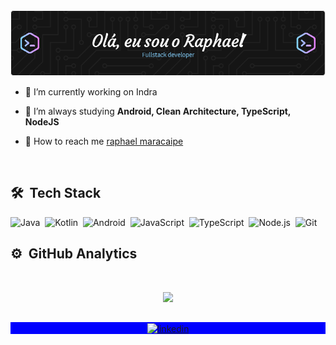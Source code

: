 <img src="./github-header-image.png" class="center" />

</p>

- 🔭  I’m currently working on Indra

- 🌱  I’m always studying **Android, Clean Architecture, TypeScript, NodeJS**

- 🚀  How to reach me  [raphael maracaipe](raphaelmaracaipe@gmail.com)

<br>

## 🛠 &nbsp;Tech Stack

![Java](https://img.shields.io/badge/-Java-151515?style=flat&logo=java)&nbsp;
![Kotlin](https://img.shields.io/badge/-Kotlin-151515?style=flat&logo=kotlin)&nbsp;
![Android](https://img.shields.io/badge/-Android-151515?style=flat&logo=android)&nbsp;
![JavaScript](https://img.shields.io/badge/-JavaScript-151515?style=flat&logo=javascript)&nbsp;
![TypeScript](https://img.shields.io/badge/-TypeScript-151515?style=flat&logo=typescript)&nbsp;
![Node.js](https://img.shields.io/badge/-Node.js-151515?style=flat&logo=node.js)&nbsp;
![Git](https://img.shields.io/badge/-Git-151515?style=flat&logo=git)&nbsp;

## ⚙️ &nbsp;GitHub Analytics
<br>

<p align="center">
  <img src="https://github-readme-stats.vercel.app/api?username=raphaelmaracaipe&show_icons=true&theme=dark">
</p>

##

<p align="center" style="background:blue">
  <a href="https://www.linkedin.com/in/raphaelmaracaipe/" target="_blank">
    <img align="center" src="https://img.shields.io/badge/-raphaelmaracaipe-151515?style=flat&logo=linkedin" alt="linkedin"/>
  </a>
</p>
